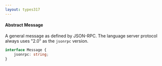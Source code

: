 ```yaml
---
layout: types317
---
```


#### Abstract Message

A general message as defined by JSON-RPC. The language server protocol always uses "2.0" as the `jsonrpc` version.

```typescript
interface Message {
	jsonrpc: string;
}
```